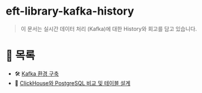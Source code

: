 # eft-library-kafka-history

> 이 문서는 실시간 데이터 처리 (Kafka)에 대한 History와 회고를 담고 있습니다.

# 📂 목록

- 🛠️ [Kafka 환경 구축](./kafka_system_development.md)
- 🚀 [ClickHouse와 PostgreSQL 비교 및 테이블 설계](./clickhouse_postgresql.md)
